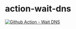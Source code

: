 # action-wait-dns

[![Github Action - Wait DNS](https://github.com/BGarber42/action-wait-dns/actions/workflows/main.yml/badge.svg)](https://github.com/BGarber42/action-wait-dns/actions/workflows/main.yml)
